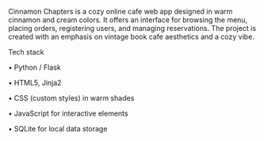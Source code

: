 Cinnamon Chapters is a cozy online cafe web app designed in warm cinnamon and cream colors. It offers an interface for browsing the menu, placing orders, registering users, and managing reservations. The project is created with an emphasis on vintage book cafe aesthetics and a cozy vibe.

Tech stack

• Python / Flask

• HTML5, Jinja2

• CSS (custom styles) in warm shades

• JavaScript for interactive elements

• SQLite for local data storage
